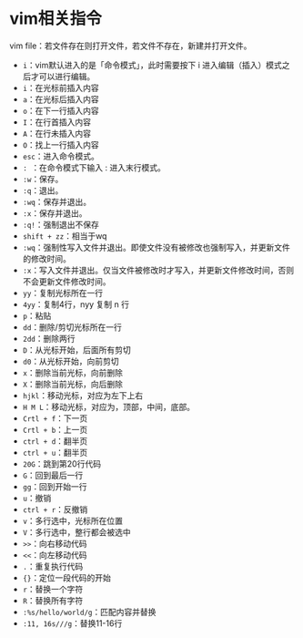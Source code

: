 # vim相关指令

vim file：若文件存在则打开文件，若文件不存在，新建并打开文件。
- `i`：vim默认进入的是「命令模式」，此时需要按下 i 进入编辑（插入）模式之后才可以进行编辑。
- `i`：在光标前插入内容
- `a`：在光标后插入内容
- `o`：在下一行插入内容
- `I`：在行首插入内容
- `A`：在行未插入内容
- `O`：找上一行插入内容
- `esc`：进入命令模式。
- `: `：在命令模式下输入 : 进入末行模式。
- `:w`：保存。
- `:q`：退出。
- `:wq`：保存并退出。
- `:x`：保存并退出。
- `:q!`：强制退出不保存
- `shift + zz`：相当于wq
- `:wq`：强制性写入文件并退出。即使文件没有被修改也强制写入，并更新文件的修改时间。
- `:x`：写入文件并退出。仅当文件被修改时才写入，并更新文件修改时间，否则不会更新文件修改时间。
- `yy`：复制光标所在一行
- `4yy`：复制4行，nyy 复制 n 行
- `p`：粘贴
- `dd`：删除/剪切光标所在一行
- `2dd`：删除两行
- `D`：从光标开始，后面所有剪切
- `d0`：从光标开始，向前剪切
- `x`：删除当前光标，向前删除
- `X`：删除当前光标，向后删除
- `hjkl`：移动光标，对应为左下上右
- `H M L`：移动光标，对应为，顶部，中间，底部。
- `Crtl + f`：下一页
- `Crtl + b`：上一页
- `ctrl + d`：翻半页
- `ctrl + u`：翻半页
- `20G`：跳到第20行代码
- `G`：回到最后一行
- `gg`：回到开始一行
- `u`：撤销
- `ctrl + r`：反撤销
- `v`：多行选中，光标所在位置
- `V`：多行选中，整行都会被选中
- `>>`：向右移动代码
- `<<`：向左移动代码
- `.`：重复执行代码
- `{}`：定位一段代码的开始
- `r`：替换一个字符
- `R`：替换所有字符
- `:%s/hello/world/g`：匹配内容并替换
- `:11, 16s///g`：替换11-16行
